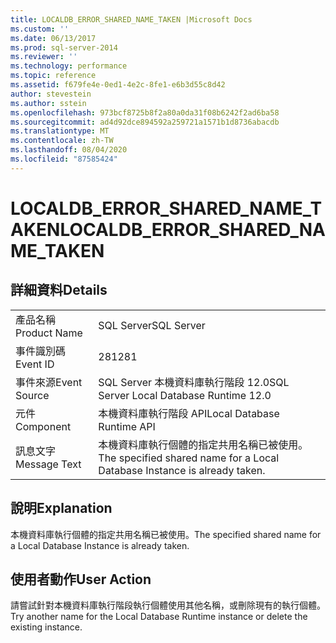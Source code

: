 ```yaml
---
title: LOCALDB_ERROR_SHARED_NAME_TAKEN |Microsoft Docs
ms.custom: ''
ms.date: 06/13/2017
ms.prod: sql-server-2014
ms.reviewer: ''
ms.technology: performance
ms.topic: reference
ms.assetid: f679fe4e-0ed1-4e2c-8fe1-e6b3d55c8d42
author: stevestein
ms.author: sstein
ms.openlocfilehash: 973bcf8725b8f2a80a0da31f08b6242f2ad6ba58
ms.sourcegitcommit: ad4d92dce894592a259721a1571b1d8736abacdb
ms.translationtype: MT
ms.contentlocale: zh-TW
ms.lasthandoff: 08/04/2020
ms.locfileid: "87585424"
---
```

# <a name="localdb_error_shared_name_taken"></a><span data-ttu-id="77ca8-102">LOCALDB_ERROR_SHARED_NAME_TAKEN</span><span class="sxs-lookup"><span data-stu-id="77ca8-102">LOCALDB_ERROR_SHARED_NAME_TAKEN</span></span>
    
## <a name="details"></a><span data-ttu-id="77ca8-103">詳細資料</span><span class="sxs-lookup"><span data-stu-id="77ca8-103">Details</span></span>  
  
|||  
|-|-|  
|<span data-ttu-id="77ca8-104">產品名稱</span><span class="sxs-lookup"><span data-stu-id="77ca8-104">Product Name</span></span>|<span data-ttu-id="77ca8-105">SQL Server</span><span class="sxs-lookup"><span data-stu-id="77ca8-105">SQL Server</span></span>|  
|<span data-ttu-id="77ca8-106">事件識別碼</span><span class="sxs-lookup"><span data-stu-id="77ca8-106">Event ID</span></span>|<span data-ttu-id="77ca8-107">281</span><span class="sxs-lookup"><span data-stu-id="77ca8-107">281</span></span>|  
|<span data-ttu-id="77ca8-108">事件來源</span><span class="sxs-lookup"><span data-stu-id="77ca8-108">Event Source</span></span>|<span data-ttu-id="77ca8-109">SQL Server 本機資料庫執行階段 12.0</span><span class="sxs-lookup"><span data-stu-id="77ca8-109">SQL Server Local Database Runtime 12.0</span></span>|  
|<span data-ttu-id="77ca8-110">元件</span><span class="sxs-lookup"><span data-stu-id="77ca8-110">Component</span></span>|<span data-ttu-id="77ca8-111">本機資料庫執行階段 API</span><span class="sxs-lookup"><span data-stu-id="77ca8-111">Local Database Runtime API</span></span>|  
|<span data-ttu-id="77ca8-112">訊息文字</span><span class="sxs-lookup"><span data-stu-id="77ca8-112">Message Text</span></span>|<span data-ttu-id="77ca8-113">本機資料庫執行個體的指定共用名稱已被使用。</span><span class="sxs-lookup"><span data-stu-id="77ca8-113">The specified shared name for a Local Database Instance is already taken.</span></span>|  
  
## <a name="explanation"></a><span data-ttu-id="77ca8-114">說明</span><span class="sxs-lookup"><span data-stu-id="77ca8-114">Explanation</span></span>  
 <span data-ttu-id="77ca8-115">本機資料庫執行個體的指定共用名稱已被使用。</span><span class="sxs-lookup"><span data-stu-id="77ca8-115">The specified shared name for a Local Database Instance is already taken.</span></span>  
  
## <a name="user-action"></a><span data-ttu-id="77ca8-116">使用者動作</span><span class="sxs-lookup"><span data-stu-id="77ca8-116">User Action</span></span>  
 <span data-ttu-id="77ca8-117">請嘗試針對本機資料庫執行階段執行個體使用其他名稱，或刪除現有的執行個體。</span><span class="sxs-lookup"><span data-stu-id="77ca8-117">Try another name for the Local Database Runtime instance or delete the existing instance.</span></span>  
  
  
